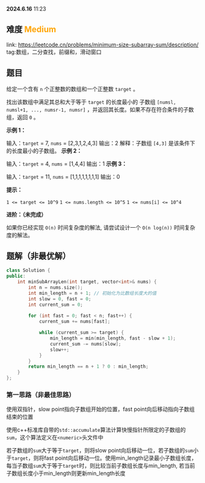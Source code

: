 **2024.6.16** 11:23
## 难度  <span style="color:orange">Medium</sapn>
link: https://leetcode.cn/problems/minimum-size-subarray-sum/description/
tag:数组，二分查找，前缀和，滑动窗口
## 题目
给定一个含有 `n` 个正整数的数组和一个正整数 `target` 。

找出该数组中满足其总和大于等于 `target` 的长度最小的 
子数组
 `[numsl, numsl+1, ..., numsr-1, numsr]` ，并返回其长度。如果不存在符合条件的子数组，返回 `0` 。

 

**示例 1：**

输入：`target` = 7, `nums` = [2,3,1,2,4,3]
输出：2
解释：子数组 `[4,3]` 是该条件下的长度最小的子数组。
**示例 2：**

输入：`target` = 4, `nums` = [1,4,4]
输出：1
**示例 3：**

输入：`target` = 11, `nums` = [1,1,1,1,1,1,1,1]
输出：0
 

**提示：**

`1 <= target <= 10^9`
`1 <= nums.length <= 10^5`
`1 <= nums[i] <= 10^4`
 

**进阶：（未完成）**

如果你已经实现 `O(n)` 时间复杂度的解法, 请尝试设计一个 `O(n log(n))` 时间复杂度的解法。
## 题解（非最优解）
```c++
class Solution {
public:
    int minSubArrayLen(int target, vector<int>& nums) {
        int n = nums.size();
        int min_length = n + 1; // 初始化为比数组长度大的值
        int slow = 0, fast = 0;
        int current_sum = 0;
        
        for (int fast = 0; fast < n; fast++) {
            current_sum += nums[fast];

            while (current_sum >= target) {
                min_length = min(min_length, fast - slow + 1);
                current_sum -= nums[slow];
                slow++;
            }
        }
        return min_length == n + 1 ? 0 : min_length;
    }
};
```
### 第一思路（非最佳思路）
使用双指针，slow point指向子数组开始的位置，fast point向后移动指向子数组结束的位置

使用c++标准库自带的`std::accumulate`算法计算快慢指针所限定的子数组的`sum`，这个算法定义在`<numeric>`头文件中
	
若子数组的`sum`大于等于`target`，则将slow point向后移动一位，若子数组的`sum`小于`target`，则将fast point向后移动一位。使用min_length记录最小子数组长度，每当子数组`sum`大于等于`target`时，则比较当前子数组长度与min_length, 若当前子数组长度小于min_length则更新min_length长度
